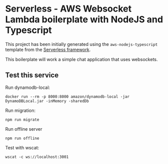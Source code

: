 # Serverless - AWS Websocket Lambda boilerplate with NodeJS and Typescript

This project has been initially generated using the `aws-nodejs-typescript` template from the [Serverless framework](https://www.serverless.com/).

This boilerplate will work a simple chat application that uses websockets.


## Test this service

Run dynamodb-local:

    docker run --rm -p 8000:8000 amazon/dynamodb-local -jar DynamoDBLocal.jar -inMemory -sharedDb

Run migration:

    npm run migrate

Run offline server

    npm run offline

Test with wscat:

    wscat -c ws://localhost:3001 

